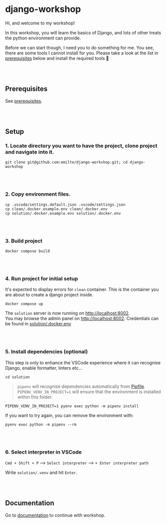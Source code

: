 # django-workshop

Hi, and welcome to my workshop!

In this workshop, you will learn the basics of Django, and lots of other treats the python environment can provide.

Before we can start though, I need you to do something for me. You see, there are some tools I cannot install for you. Please take a look at the list in [prerequisites](#prerequisites) below and install the required tools 🔧

<br>
<br>

## Prerequisites

See [prerequisites](/documentation/prerequisites.md).

<br>
<br>

## Setup

### 1. Locate directory you want to have the project, clone project and navigate into it.

```
git clone git@github.com:emilte/django-workshop.git; cd django-workshop
```

<br>
<br>

### 2. Copy environment files.

```
cp .vscode/settings.default.json .vscode/settings.json
cp clean/.docker.example.env clean/.docker.env
cp solution/.docker.example.env solution/.docker.env
```

<br>
<br>

### 3. Build project

```
docker compose build
```

<br>
<br>

### 4. Run project for initial setup

It's expected to display errors for `clean` container.
This is the container you are about to create a django project inside.

```
docker compose up
```

The `solution` server is now running on [http://localhost:8002](http://localhost:8002).  
You may browse the admin panel on [http://localhost:8002](http://localhost:8002).
Credentials can be found in [solution/.docker.env](/solution/.docker.env)

<br>
<br>

### 5. Install dependencies (optional)

This step is only to enhance the VSCode experience where it can recognise Django, enable formatter, linters etc...

```
cd solution
```

> `pipenv` will recognise dependencies automatically from [Pipfile](/solution/Pipfile).
> `PIPENV_VENV_IN_PROJECT=1` will ensure that the environment is installed within this folder.

```
PIPENV_VENV_IN_PROJECT=1 pyenv exec python -m pipenv install
```

If you want to try again, you can remove the environment with:

```
pyenv exec python -m pipenv --rm
```

<br>
<br>

### 6. Select interpreter in VSCode

`Cmd + Shift + P` --> `Select interpreter` --> `+ Enter interpreter path`

Write `solution/.venv` and hit `Enter`.

<br>
<br>

## Documentation

Go to [documentation](/documentation/README.md) to continue with workshop.
